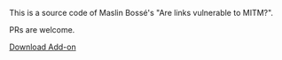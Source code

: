 This is a source code of Maslin Bossé's "Are links vulnerable to MITM?".

PRs are welcome.

[Download Add-on]()
